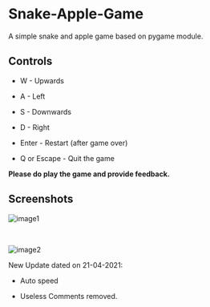# Snake-Apple-Game

A simple snake and apple game based on pygame module.

## Controls

- W - Upwards

- A - Left

- S - Downwards

- D - Right

- Enter - Restart (after game over)

- Q or Escape - Quit the game

**Please do play the game and provide feedback.**

## Screenshots

![image1](https://i.ibb.co/tZGPYHV/screenshot-1.jpg)

<br>

![image2](https://i.ibb.co/7g01TVC/screenshot-2.jpg)

New Update dated on 21-04-2021:

- Auto speed

- Useless Comments removed.